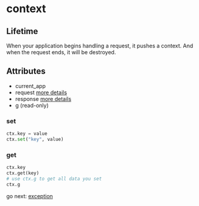 # context

## Lifetime 

When your application begins handling a request, it pushes a context. And when the request ends, it will be destroyed.

## Attributes

- current_app
- request [more details](https://werkzeug.palletsprojects.com/en/2.3.x/wrappers/#werkzeug.wrappers.Request)
- response [more details](https://werkzeug.palletsprojects.com/en/2.3.x/wrappers/#werkzeug.wrappers.Response)
- g (read-only)

### set

```python
ctx.key = value
ctx.set("key", value)
```

### get

```python
ctx.key
ctx.get(key)
# use ctx.g to get all data you set
ctx.g
```

go next: [exception](exception.md)
